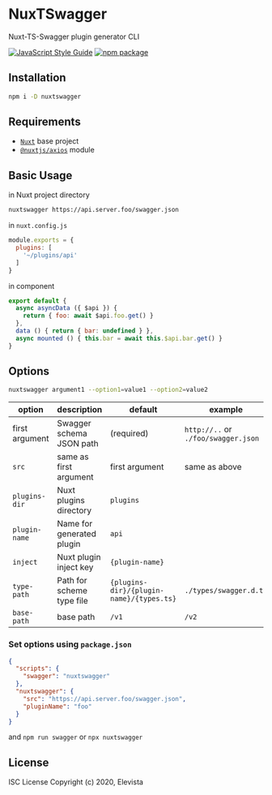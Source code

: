 # NuxTSwagger
Nuxt-TS-Swagger plugin generator CLI

[![JavaScript Style Guide](https://img.shields.io/badge/code_style-standard-brightgreen.svg?style=flat-square)](https://standardjs.com)  [![npm package](https://img.shields.io/npm/v/nuxtswagger.svg?maxAge=2592000&style=flat-square)](https://www.npmjs.com/package/nuxtswagger)

## Installation
```sh
npm i -D nuxtswagger
```

## Requirements
- [`Nuxt`](https://nuxtjs.org) base project
- [`@nuxtjs/axios`](https://axios.nuxtjs.org) module

## Basic Usage
in Nuxt project directory
```sh
nuxtswagger https://api.server.foo/swagger.json
```
in `nuxt.config.js`
```js
module.exports = {
  plugins: [
    '~/plugins/api'
  ]
}
```
in component
```js
export default {
  async asyncData ({ $api }) {
    return { foo: await $api.foo.get() }
  },
  data () { return { bar: undefined } },
  async mounted () { this.bar = await this.$api.bar.get() }
}
```

## Options
```sh
nuxtswagger argument1 --option1=value1 --option2=value2
```
	
| option | description | default | example |
| --- | --- | --- | --- |
| first argument | Swagger schema JSON path | (required) | `http://..` or `./foo/swagger.json`  |
| `src` | same as first argument | first argument | same as above  |
| `plugins-dir` | Nuxt plugins directory | `plugins` |  |
| `plugin-name` | Name for generated plugin | `api` |  |
| `inject` | Nuxt plugin inject key | `{plugin-name}` |  |
| `type-path` | Path for scheme type file | `{plugins-dir}/{plugin-name}/{types.ts}` | `./types/swagger.d.ts` |
| `base-path` | base path | `/v1` | `/v2` |

### Set options using `package.json`
```json
{
  "scripts": {
    "swagger": "nuxtswagger"
  },
  "nuxtswagger": {
    "src": "https://api.server.foo/swagger.json",
    "pluginName": "foo"
  }
}
```
and `npm run swagger` or `npx nuxtswagger`


## License
ISC License
Copyright (c) 2020, Elevista
